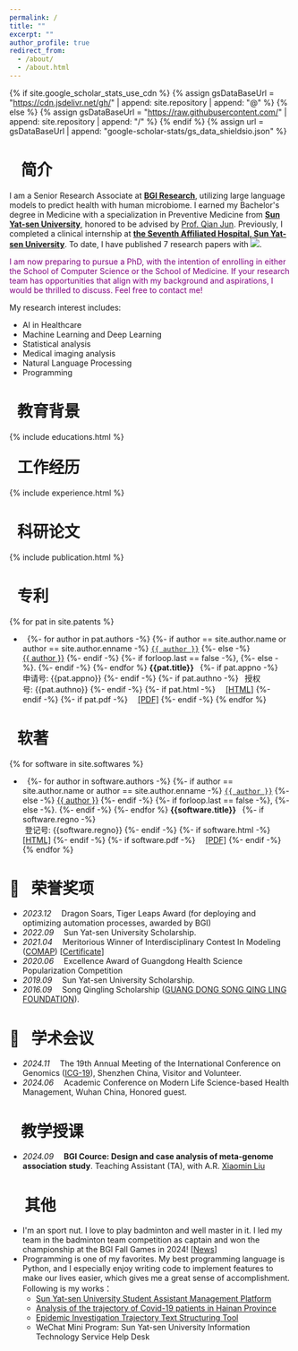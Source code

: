 ```yaml
---
permalink: /
title: ""
excerpt: ""
author_profile: true
redirect_from: 
  - /about/
  - /about.html
---
```


{% if site.google_scholar_stats_use_cdn %}
{% assign gsDataBaseUrl = "https://cdn.jsdelivr.net/gh/" | append: site.repository | append: "@" %}
{% else %}
{% assign gsDataBaseUrl = "https://raw.githubusercontent.com/" | append: site.repository | append: "/" %}
{% endif %}
{% assign url = gsDataBaseUrl | append: "google-scholar-stats/gs_data_shieldsio.json" %}

<span class='anchor' id='about-me'></span>

# <i class="fa fa-id-card" aria-hidden="true"></i>&ensp; 简介
I am a Senior Research Associate at [**BGI Research**](https://en.genomics.cn/), utilizing large language models to predict health with human microbiome. I earned my Bachelor's degree in Medicine with a specialization in Preventive Medicine from [**Sun Yat-sen University**](https://www.sysu.edu.cn/sysuen/), honored to be advised by  [Prof. Qian Jun](https://phs.sysu.edu.cn/zh-hans/teacher/510). Previously, I completed a clinical internship at [**the Seventh Affiliated Hospital, Sun Yat-sen University**](https://www.sysush.com/en). To date, I have published 7 research papers with <a href='https://scholar.google.com/citations?user=jqslgHAAAAAJ'><img src="https://img.shields.io/endpoint?url={{ url | url_encode }}&logo=Google%20Scholar&labelColor=f6f6f6&color=9cf&style=flat&label=citations"></a>.

<span style="color: purple;">I am now preparing to pursue a PhD, with the intention of enrolling in either the School of Computer Science or the School of Medicine. If your research team has opportunities that align with my background and aspirations, I would be thrilled to discuss. Feel free to contact me!</span>

My research interest includes: 
- AI in Healthcare
- Machine Learning and Deep Learning
- Statistical analysis
- Medical imaging analysis
- Natural Language Processing
- Programming


<!-- # 🎓 Educations 
 -->
<span class='anchor' id='educations'></span>
# <i class="fa fa-graduation-cap" aria-hidden="true"></i>&ensp;教育背景
<div id="Education" class="bio" style="margin-bottom:-15px">
    {% include educations.html %}
</div>

<span class='anchor' id='experiences'></span>
# <i class="fa fa-tasks" aria-hidden="true"></i>&ensp;工作经历
{% include experience.html %}

<span class='anchor' id='publications'></span>
# <i class="fa fa-book" aria-hidden="true" ></i> &ensp;科研论文
{% include publication.html %}

<span class='anchor' id='patents'></span>
# <i class="fa fa-lock" aria-hidden="true" ></i> &ensp;专利
{% for pat in site.patents %}
- &nbsp;
{%- for author in pat.authors -%}
{%- if author == site.author.name or author == site.author.enname -%}
<a href="#" onclick="event.preventDefault()" style="white-space: nowrap;display: inline-block;">`{{ author }}`</a>
{%- else -%}
<a href="#" onclick="event.preventDefault()" style="white-space: nowrap;display: inline-block;">{{ author }}</a>
{%- endif -%}
{%- if forloop.last == false -%},&nbsp;{%- else -%}.&nbsp;{%- endif -%}
{%- endfor %}
**{{pat.title}}**&ensp;
{%- if pat.appno -%}
<br>申请号:&nbsp;<span>{{pat.appno}}</span>
{%- endif -%}
{%- if pat.authno -%}
&ensp;授权号:&nbsp;<span>{{pat.authno}}</span>
{%- endif -%}
{%- if pat.html -%}
&emsp;[[HTML]]({{pat.html}})
{%- endif -%}
{%- if pat.pdf -%}
&emsp;[[PDF]]({{pat.pdf}})
{%- endif -%}
{% endfor %}

<span class='anchor' id='softwares'></span>
# <i class="fa fa-cogs" aria-hidden="true" ></i>&ensp;软著
{% for software in site.softwares %}
- &nbsp;
{%- for author in software.authors -%}
{%- if author == site.author.name or author == site.author.enname -%}
<a href="#" onclick="event.preventDefault()" style="white-space: nowrap;display: inline-block;">`{{ author }}`</a>
{%- else -%}
<a href="#" onclick="event.preventDefault()" style="white-space: nowrap;display: inline-block;">{{ author }}</a>
{%- endif -%}
{%- if forloop.last == false -%},&nbsp;{%- else -%}.&nbsp;{%- endif -%}
{%- endfor %}
**{{software.title}}**&ensp;
{%- if software.regno -%}
<br>&nbsp;登记号:&nbsp;<span>{{software.regno}}</span>
{%- endif -%}
{%- if software.html -%}
&emsp;[[HTML]]({{software.html}})
{%- endif -%}
{%- if software.pdf -%}
&emsp;[[PDF]]({{software.pdf}})
{%- endif -%}
{% endfor %}

<span class='anchor' id='honors-and-awards'></span>
# 🏅&ensp; 荣誉奖项
- *2023.12* &emsp;Dragon Soars, Tiger Leaps Award (for deploying and optimizing automation processes, awarded by BGI)
- *2022.09* &emsp;Sun Yat-sen University Scholarship.
- *2021.04*  &emsp;Meritorious Winner of Interdisciplinary Contest In Modeling ([COMAP](https://www.comap.com/)) [[Certificate](pdf/2112179.pdf)]
- *2020.06* &emsp;Excellence Award of Guangdong Health Science Popularization Competition
- *2019.09* &emsp;Sun Yat-sen University Scholarship.
- *2016.09* &emsp;Song Qingling Scholarship ([GUANG DONG SONG QING LING FOUNDATION](http://www.gdsclf.org/)).

<span class='anchor' id='conferences'></span>
# 💬&ensp; 学术会议
- *2024.11* &emsp;The 19th Annual Meeting of the International Conference on Genomics ([ICG-19](https://en.genomics.cn/en-news-278-7053.html)), Shenzhen China, Visitor and Volunteer.
- *2024.06* &emsp;Academic Conference on Modern Life Science-based Health Management, Wuhan China, Honored guest.

<span class='anchor' id='teaching'></span>
# <i class="fa fa-chalkboard-teacher"></i>&ensp; 教学授课

- *2024.09* &emsp;**BGI Cource: Design and case analysis of meta-genome association study**. Teaching Assistant (TA), with A.R. [Xiaomin Liu](https://scholar.google.com/citations?user=rUwI1DkAAAAJ)

<span class='anchor' id='miscellaneous'></span>
# &nbsp;<i class="fa fa-heartbeat" aria-hidden="true" ></i>&ensp; 其他
- I'm an sport nut. I love to play badminton and well master in it. I led my team in the badminton team competition as captain and won the championship at the BGI Fall Games in 2024! [[News](https://mp.weixin.qq.com/s/tOfF7diNTUB2ARJZrjgszg)]
- Programming is one of my favorites. My best programming language is Python, and I especially enjoy writing code to implement features to make our lives easier, which gives me a great sense of accomplishment. Following is my works：
  - [Sun Yat-sen University Student Assistant Management Platform](https://sznc.home.ealeo.xyz:6443/admin)
  - [Analysis of the trajectory of Covid-19 patients in Hainan Province](http://covid-19.infdr.cn/analysis/)
  - [Epidemic Investigation Trajectory Text Structuring Tool](http://covid-19.infdr.cn/app/)
  - WeChat Mini Program: Sun Yat-sen University Information Technology Service Help Desk
  
